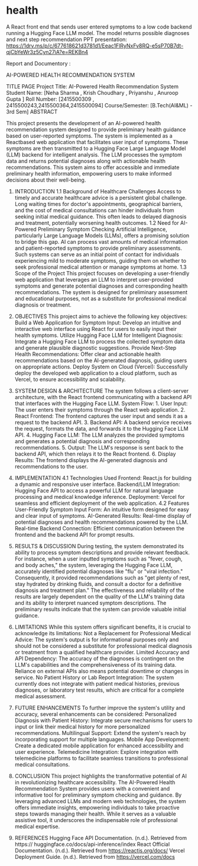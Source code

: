 # health
A React front end that sends user entered symptoms to a low code  backend running a Hugging Face LLM model. The model returns  possible diagnoses and next step recommendation
PPT presentation: https://1drv.ms/p/c/677618621d3781d1/Eeac1FlRyNxFv8RQ-e5sP70B7dt-qjCbYeWr3z5Cyn27iA?e=REKBn4



Report and Documentory : 

AI-POWERED HEALTH RECOMMENDATION SYSTEM

TITLE PAGE
Project Title: AI-Powered Health Recommendation System
Student Name: [Neha Sharma , Krish Choudhary , Priyanshu , Anuroop
Gupta ] Roll Number: [2415500309 , 2415500243,2415500364,2415500094] Course/Semester: [B.Tech(AI&ML) - 3rd Sem] 
ABSTRACT


This project presents the development of an AI-powered health recommendation system designed to provide preliminary health guidance based on user-reported symptoms. The system is implemented as a Reactbased web application that facilitates user input of symptoms. These symptoms are then transmitted to a Hugging Face Large Language Model (LLM) backend for intelligent analysis. The LLM processes the symptom data and returns potential diagnoses along with actionable health recommendations. This system aims to offer accessible and immediate preliminary health information, empowering users to make informed decisions about their well-being.


1.	INTRODUCTION
1.1 Background of Healthcare Challenges
Access to timely and accurate healthcare advice is a persistent global challenge. Long waiting times for doctor's appointments, geographical barriers, and the cost of medical consultations can hinder individuals from seeking initial medical guidance. This often leads to delayed diagnosis and treatment, potentially worsening health outcomes.
1.2 Need for AI-Powered Preliminary Symptom Checking
Artificial Intelligence, particularly Large Language Models (LLMs), offers a promising solution to bridge this gap. AI can process vast amounts of medical information and patient-reported symptoms to provide preliminary assessments. Such systems can serve as an initial point of contact for individuals experiencing mild to moderate symptoms, guiding them on whether to seek professional medical attention or manage symptoms at home.
1.3 Scope of the Project
This project focuses on developing a user-friendly web application that leverages an LLM to interpret user-provided symptoms and generate potential diagnoses and corresponding health recommendations. The system is designed for preliminary assessment and educational purposes, not as a substitute for professional medical diagnosis or treatment.

2.	OBJECTIVES
This project aims to achieve the following key objectives:
Build a Web Application for Symptom Input: Develop an intuitive and interactive web interface using React for users to easily input their health symptoms.
Utilize Hugging Face LLM for Intelligent Diagnosis: Integrate a Hugging Face LLM to process the collected symptom data and generate plausible diagnostic suggestions.
Provide Next-Step Health Recommendations: Offer clear and actionable health recommendations based on the AI-generated diagnosis, guiding users on appropriate actions.
Deploy System on Cloud (Vercel): Successfully deploy the developed web application to a cloud platform, such as Vercel, to ensure accessibility and scalability.

3.	SYSTEM DESIGN & ARCHITECTURE
The system follows a client-server architecture, with the React frontend communicating with a backend API that interfaces with the Hugging Face LLM.
System Flow: 1. User Input: The user enters their symptoms through the React web application. 2. React Frontend: The frontend captures the user input and sends it as a request to the backend API. 3. Backend API: A backend service receives the request, formats the data, and forwards it to the Hugging Face LLM API. 4. Hugging Face LLM: The LLM analyzes the provided symptoms and generates a potential diagnosis and corresponding
recommendations. 5. Output: The LLM's response is sent back to the backend API, which then relays it to the React frontend. 6. Display Results: The frontend displays the AI-generated diagnosis and recommendations to the user.

4.	IMPLEMENTATION
4.1 Technologies Used
Frontend: React.js for building a dynamic and responsive user interface. Backend/LLM Integration: Hugging Face API to access a powerful LLM for natural language processing and medical knowledge inference. Deployment: Vercel for seamless and efficient deployment of the web application.
4.2 Features
User-Friendly Symptom Input Form: An intuitive form designed for easy and clear input of symptoms.
AI-Generated Results: Real-time display of potential diagnoses and health recommendations powered by the LLM.
Real-time Backend Connection: Efficient communication between the frontend and the backend API for prompt results.

5.	RESULTS & DISCUSSION
During testing, the system demonstrated its ability to process symptom descriptions and provide relevant feedback. For instance, when a user inputted symptoms such as "fever, cough, and body aches," the system, leveraging the Hugging Face LLM, accurately identified potential diagnoses like "flu" or "viral infection." Consequently, it provided recommendations such as "get plenty of rest, stay hydrated by drinking fluids, and consult a doctor for a definitive diagnosis and treatment plan."
The effectiveness and reliability of the results are largely dependent on the quality of the LLM's training data and its ability to interpret nuanced symptom descriptions. The preliminary results indicate that the system can provide valuable initial guidance.

6.	LIMITATIONS
While this system offers significant benefits, it is crucial to acknowledge its limitations:
Not a Replacement for Professional Medical Advice: The system's output is for informational purposes only and should not be considered a substitute for professional medical diagnosis or treatment from a qualified healthcare provider.
Limited Accuracy and API Dependency: The accuracy of the diagnoses is contingent on the LLM's capabilities and the comprehensiveness of its training data. Reliance on external APIs also means potential downtime or changes in service.
No Patient History or Lab Report Integration: The system currently does not integrate with patient medical histories, previous diagnoses, or laboratory test results, which are critical for a complete medical assessment.

7.	FUTURE ENHANCEMENTS
To further improve the system's utility and accuracy, several enhancements can be considered:
Personalized Diagnosis with Patient History: Integrate secure mechanisms for users to input or link their medical history for more personalized recommendations.
Multilingual Support: Extend the system's reach by incorporating support for multiple languages.
Mobile App Development: Create a dedicated mobile application for enhanced accessibility and user experience.
Telemedicine Integration: Explore integration with telemedicine platforms to facilitate seamless transitions to professional medical consultations.

8.	CONCLUSION
This project highlights the transformative potential of AI in revolutionizing healthcare accessibility. The AI-Powered Health Recommendation System provides users with a convenient and informative tool for preliminary symptom checking and guidance. By leveraging advanced LLMs and modern web technologies, the system offers immediate insights, empowering individuals to take proactive steps towards managing their health. While it serves as a valuable assistive tool, it underscores the indispensable role of professional medical expertise.

9.	REFERENCES
Hugging Face API Documentation. (n.d.). Retrieved from https:// huggingface.co/docs/api-inference/index
React Official Documentation. (n.d.). Retrieved from https://reactjs.org/docs/
Vercel Deployment Guide. (n.d.). Retrieved from https://vercel.com/docs
